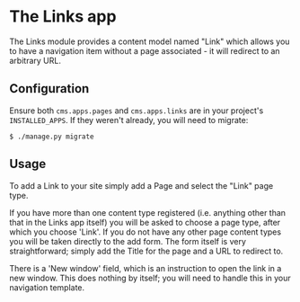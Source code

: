 # The Links app

The Links module provides a content model named "Link" which allows you to have a navigation item without a page associated - it will redirect to an arbitrary URL.

## Configuration

Ensure both ``cms.apps.pages`` and ``cms.apps.links`` are in your project's `INSTALLED_APPS`. If they weren't already, you will need to migrate:

```
$ ./manage.py migrate
```

## Usage

To add a Link to your site simply add a Page and select the "Link" page type.

If you have more than one content type registered (i.e. anything other than that in the Links app itself) you will be asked to choose a page type, after which you choose 'Link'.
If you do not have any other page content types you will be taken directly to the add form.
The form itself is very straightforward; simply add the Title for the page and a URL to redirect to.

There is a 'New window' field, which is an instruction to open the link in a new window. This does nothing by itself; you will need to handle this in your navigation template.
